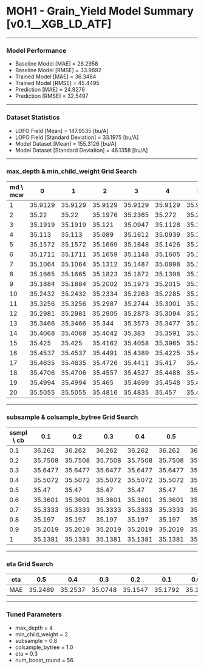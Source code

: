 # MOH1 - Grain_Yield Model Summary [v0.1__XGB_LD_ATF]

***

### Model Performance

- Baseline Model [MAE] = 26.2958
- Baseline Model [RMSE] = 33.9692
- Trained Model [MAE] = 36.3484
- Trained Model [RMSE] = 45.4495
- Prediction [MAE] = 24.9276
- Prediction [RMSE] = 32.5497
***

### Dataset Statistics

- LOFO Field [Mean] = 147.9535 [bu/A]
- LOFO Field [Standard Deviation] = 33.1975 [bu/A]
- Model Dataset [Mean] = 155.3126 [bu/A]
- Model Dataset [Standard Deviation] = 46.1358 [bu/A]
***

### max_depth & min_child_weight Grid Search

|   md \ mcw |       0 |       1 |       2 |       3 |       4 |       5 |       6 |       7 |       8 |       9 |      10 |      11 |      12 |      13 |      14 |      15 |      16 |      17 |      18 |      19 |      20 |
|------------|---------|---------|---------|---------|---------|---------|---------|---------|---------|---------|---------|---------|---------|---------|---------|---------|---------|---------|---------|---------|---------|
|          1 | 35.9129 | 35.9129 | 35.9129 | 35.9129 | 35.9129 | 35.9129 | 35.9129 | 35.9129 | 35.9129 | 35.8566 | 35.9755 | 35.9755 | 35.9172 | 35.9172 | 35.9172 | 35.9172 | 35.9172 | 35.9172 | 35.9172 | 35.9172 | 35.8769 |
|          2 | 35.22   | 35.22   | 35.1976 | 35.2365 | 35.272  | 35.2752 | 35.2666 | 35.2684 | 35.2189 | 35.3155 | 35.2885 | 35.2346 | 35.2931 | 35.3225 | 35.2722 | 35.3616 | 35.4043 | 35.5443 | 35.3644 | 35.3472 | 35.3515 |
|          3 | 35.1919 | 35.1919 | 35.121  | 35.0947 | 35.1128 | 35.1142 | 35.1551 | 35.1317 | 35.1596 | 35.0952 | 35.1115 | 35.1947 | 35.2118 | 35.1841 | 35.2138 | 35.1889 | 35.2969 | 35.2588 | 35.1796 | 35.2082 | 35.2103 |
|          4 | 35.113  | 35.113  | 35.089  | 35.1612 | 35.0939 | 35.1307 | 35.1506 | 35.1244 | 35.1677 | 35.1337 | 35.1619 | 35.1312 | 35.1265 | 35.1685 | 35.1377 | 35.1837 | 35.1346 | 35.2074 | 35.1762 | 35.263  | 35.2011 |
|          5 | 35.1572 | 35.1572 | 35.1669 | 35.1648 | 35.1426 | 35.2017 | 35.1362 | 35.184  | 35.1224 | 35.1541 | 35.154  | 35.1285 | 35.1268 | 35.1388 | 35.1586 | 35.1398 | 35.1381 | 35.1838 | 35.1748 | 35.264  | 35.1637 |
|          6 | 35.1711 | 35.1711 | 35.1659 | 35.1148 | 35.1605 | 35.1354 | 35.1605 | 35.1108 | 35.1413 | 35.1739 | 35.1339 | 35.1502 | 35.1343 | 35.1462 | 35.1279 | 35.1576 | 35.1249 | 35.1287 | 35.1678 | 35.1781 | 35.204  |
|          7 | 35.1064 | 35.1064 | 35.1312 | 35.1487 | 35.0898 | 35.1177 | 35.1161 | 35.146  | 35.1361 | 35.1372 | 35.1441 | 35.1353 | 35.1866 | 35.164  | 35.1687 | 35.1442 | 35.1597 | 35.2112 | 35.1409 | 35.1489 | 35.1644 |
|          8 | 35.1665 | 35.1665 | 35.1823 | 35.1872 | 35.1398 | 35.1461 | 35.1371 | 35.1526 | 35.1336 | 35.1468 | 35.127  | 35.1255 | 35.1299 | 35.1186 | 35.1263 | 35.1061 | 35.1799 | 35.1515 | 35.1466 | 35.1931 | 35.1863 |
|          9 | 35.1884 | 35.1884 | 35.2002 | 35.1973 | 35.2015 | 35.1946 | 35.207  | 35.1557 | 35.1967 | 35.1842 | 35.1728 | 35.1699 | 35.1883 | 35.1778 | 35.1783 | 35.1546 | 35.1562 | 35.1494 | 35.1679 | 35.201  | 35.2274 |
|         10 | 35.2432 | 35.2432 | 35.2334 | 35.2263 | 35.2285 | 35.234  | 35.211  | 35.1848 | 35.2084 | 35.1775 | 35.193  | 35.2067 | 35.203  | 35.1505 | 35.2    | 35.1663 | 35.1846 | 35.2097 | 35.1616 | 35.2435 | 35.2247 |
|         11 | 35.3256 | 35.3256 | 35.2987 | 35.2744 | 35.3001 | 35.3091 | 35.2564 | 35.2264 | 35.208  | 35.2486 | 35.2088 | 35.2121 | 35.2042 | 35.1945 | 35.2006 | 35.1811 | 35.2012 | 35.1848 | 35.2285 | 35.2176 | 35.2177 |
|         12 | 35.2981 | 35.2981 | 35.2905 | 35.2873 | 35.3094 | 35.2974 | 35.2849 | 35.2378 | 35.2737 | 35.2335 | 35.2217 | 35.2493 | 35.2534 | 35.2299 | 35.2218 | 35.1967 | 35.2223 | 35.2129 | 35.2177 | 35.2149 | 35.2417 |
|         13 | 35.3466 | 35.3466 | 35.344  | 35.3573 | 35.3477 | 35.3429 | 35.3159 | 35.2963 | 35.2858 | 35.3011 | 35.2419 | 35.2824 | 35.2375 | 35.239  | 35.214  | 35.1965 | 35.2497 | 35.2474 | 35.2507 | 35.2163 | 35.2265 |
|         14 | 35.4068 | 35.4068 | 35.4042 | 35.383  | 35.3591 | 35.3457 | 35.3436 | 35.3157 | 35.2841 | 35.2833 | 35.2883 | 35.2941 | 35.2527 | 35.2528 | 35.2558 | 35.2564 | 35.2281 | 35.2581 | 35.2332 | 35.2515 | 35.2373 |
|         15 | 35.425  | 35.425  | 35.4162 | 35.4058 | 35.3965 | 35.3896 | 35.3447 | 35.3349 | 35.3176 | 35.3115 | 35.2909 | 35.2933 | 35.3087 | 35.2675 | 35.2551 | 35.2411 | 35.2489 | 35.2446 | 35.2726 | 35.2519 | 35.2472 |
|         16 | 35.4537 | 35.4537 | 35.4491 | 35.4389 | 35.4225 | 35.4033 | 35.384  | 35.3691 | 35.3279 | 35.3174 | 35.3108 | 35.3029 | 35.296  | 35.2933 | 35.2736 | 35.2803 | 35.2888 | 35.2586 | 35.2961 | 35.2569 | 35.2573 |
|         17 | 35.4635 | 35.4635 | 35.4726 | 35.4411 | 35.417  | 35.4281 | 35.3973 | 35.3679 | 35.3751 | 35.3466 | 35.3168 | 35.3326 | 35.3307 | 35.3011 | 35.2898 | 35.3038 | 35.2724 | 35.2989 | 35.283  | 35.2792 | 35.2981 |
|         18 | 35.4706 | 35.4706 | 35.4557 | 35.4527 | 35.4488 | 35.43   | 35.3976 | 35.3815 | 35.402  | 35.3505 | 35.3305 | 35.3615 | 35.3256 | 35.2879 | 35.2762 | 35.311  | 35.3182 | 35.2987 | 35.3044 | 35.2992 | 35.2775 |
|         19 | 35.4994 | 35.4994 | 35.465  | 35.4699 | 35.4548 | 35.4494 | 35.4189 | 35.4016 | 35.3777 | 35.3591 | 35.3599 | 35.3671 | 35.3262 | 35.325  | 35.3138 | 35.2956 | 35.3427 | 35.2978 | 35.302  | 35.2933 | 35.2867 |
|         20 | 35.5055 | 35.5055 | 35.4816 | 35.4835 | 35.457  | 35.4661 | 35.4444 | 35.4033 | 35.4106 | 35.3893 | 35.3686 | 35.3926 | 35.3601 | 35.3094 | 35.3055 | 35.2965 | 35.3215 | 35.3226 | 35.2952 | 35.2981 | 35.3062 |

***

### subsample & colsample_bytree Grid Search

|   ssmpl \ cb |     0.1 |     0.2 |     0.3 |     0.4 |     0.5 |     0.6 |     0.7 |     0.8 |     0.9 |     1.0 |
|--------------|---------|---------|---------|---------|---------|---------|---------|---------|---------|---------|
|          0.1 | 36.262  | 36.262  | 36.262  | 36.262  | 36.262  | 36.262  | 36.262  | 36.262  | 36.262  | 35.8312 |
|          0.2 | 35.7508 | 35.7508 | 35.7508 | 35.7508 | 35.7508 | 35.7508 | 35.7508 | 35.7508 | 35.7508 | 35.5714 |
|          0.3 | 35.6477 | 35.6477 | 35.6477 | 35.6477 | 35.6477 | 35.6477 | 35.6477 | 35.6477 | 35.6477 | 35.5648 |
|          0.4 | 35.5072 | 35.5072 | 35.5072 | 35.5072 | 35.5072 | 35.5072 | 35.5072 | 35.5072 | 35.5072 | 35.3933 |
|          0.5 | 35.47   | 35.47   | 35.47   | 35.47   | 35.47   | 35.47   | 35.47   | 35.47   | 35.47   | 35.3674 |
|          0.6 | 35.3601 | 35.3601 | 35.3601 | 35.3601 | 35.3601 | 35.3601 | 35.3601 | 35.3601 | 35.3601 | 35.1845 |
|          0.7 | 35.3333 | 35.3333 | 35.3333 | 35.3333 | 35.3333 | 35.3333 | 35.3333 | 35.3333 | 35.3333 | 35.2427 |
|          0.8 | 35.197  | 35.197  | 35.197  | 35.197  | 35.197  | 35.197  | 35.197  | 35.197  | 35.197  | 35.0748 |
|          0.9 | 35.2019 | 35.2019 | 35.2019 | 35.2019 | 35.2019 | 35.2019 | 35.2019 | 35.2019 | 35.2019 | 35.1355 |
|          1   | 35.1381 | 35.1381 | 35.1381 | 35.1381 | 35.1381 | 35.1381 | 35.1381 | 35.1381 | 35.1381 | 35.0891 |

***

### eta Grid Search

| eta   |     0.5 |     0.4 |     0.3 |     0.2 |     0.1 |    0.01 |   0.001 |
|-------|---------|---------|---------|---------|---------|---------|---------|
| MAE   | 35.2489 | 35.2537 | 35.0748 | 35.1547 | 35.1792 | 35.1716 | 63.2239 |

***

### Tuned Parameters

- max_depth = 4
- min_child_weight = 2
- subsample = 0.8
- colsample_bytree = 1.0
- eta = 0.3
- num_boost_round = 56
